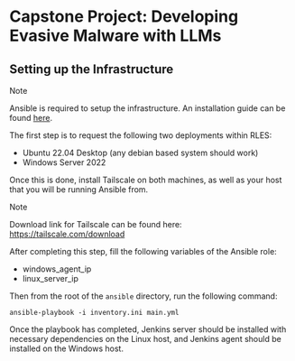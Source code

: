# Capstone Project: Developing Evasive Malware with LLMs

## Setting up the Infrastructure

> [!NOTE]
> Ansible is required to setup the infrastructure. An installation guide can be found [here](https://docs.ansible.com/ansible/latest/installation_guide/index.html).

The first step is to request the following two deployments within RLES:

- Ubuntu 22.04 Desktop (any debian based system should work)
- Windows Server 2022

Once this is done, install Tailscale on both machines, as well as your host that you will be running Ansible from.

> [!NOTE]
> Download link for Tailscale can be found here: https://tailscale.com/download

After completing this step, fill the following variables of the Ansible role:

- windows_agent_ip
- linux_server_ip

Then from the root of the `ansible` directory, run the following command:

```
ansible-playbook -i inventory.ini main.yml
```

Once the playbook has completed, Jenkins server should be installed with necessary dependencies on the Linux host, and Jenkins agent should be installed on the Windows host.
